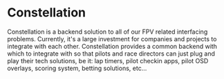 # Constellation
Constellation is a backend solution to all of our FPV related interfacing problems. Currently, it's a large investment for companies and projects to integrate with each other. Constellation provides a common backend with which to integrate with so that pilots and race directors can just plug and play their tech solutions, be it: lap timers, pilot checkin apps, pilot OSD overlays, scoring system, betting solutions, etc...
